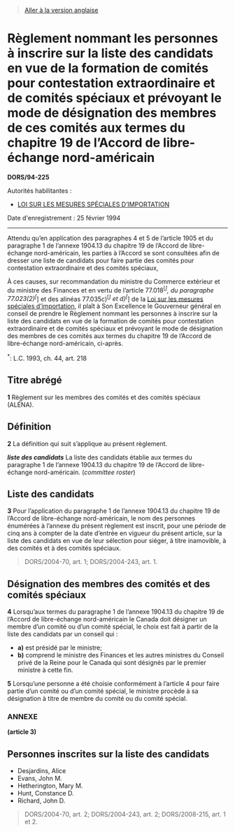 > [Aller à la version anglaise](/en/Regulations/Statutory%20Orders%20and%20Regulations/94/225.md)

# Règlement nommant les personnes à inscrire sur la liste des candidats en vue de la formation de comités pour contestation extraordinaire et de comités spéciaux et prévoyant le mode de désignation des membres de ces comités aux termes du chapitre 19 de l’Accord de libre-échange nord-américain

**DORS/94-225**

Autorités habilitantes : 
- [LOI SUR LES MESURES SPÉCIALES D’IMPORTATION](/fr/Lois/Lois%20révisées%20du%20Canada/S/S-15.md)

Date d'enregistrement : 25 février 1994

----------

Attendu qu’en application des paragraphes 4 et 5 de l’article 1905 et du paragraphe 1 de l’annexe 1904.13 du chapitre 19 de l’Accord de libre-échange nord-américain, les parties à l’Accord se sont consultées afin de dresser une liste de candidats pour faire partie des comités pour contestation extraordinaire et des comités spéciaux,

À ces causes, sur recommandation du ministre du Commerce extérieur et du ministre des Finances et en vertu de l’article 77.018<sup><a href='#footnote1'>[*]</a></sup>, du paragraphe 77.023(2)<sup>[*]</sup> et des alinéas 77.035c)<sup>[*]</sup> et d)<sup>[*]</sup> de la [Loi sur les mesures spéciales d’importation](/fr/Lois/Lois%20révisées%20du%20Canada/S/S-15.md), il plaît à Son Excellence le Gouverneur général en conseil de prendre le Règlement nommant les personnes à inscrire sur la liste des candidats en vue de la formation de comités pour contestation extraordinaire et de comités spéciaux et prévoyant le mode de désignation des membres de ces comités aux termes du chapitre 19 de l’Accord de libre-échange nord-américain, ci-après.

<a name='footnote1'><sup>*</sup></a>: L.C. 1993, ch. 44, art. 218<br />




## Titre abrégé


**1** Règlement sur les membres des comités et des comités spéciaux (ALÉNA).




## Définition


**2** La définition qui suit s’applique au présent règlement.

***liste des candidats*** La liste des candidats établie aux termes du paragraphe 1 de l’annexe 1904.13 du chapitre 19 de l’Accord de libre-échange nord-américain. (*committee roster*)




## Liste des candidats


**3** Pour l’application du paragraphe 1 de l’annexe 1904.13 du chapitre 19 de l’Accord de libre-échange nord-américain, le nom des personnes énumérées à l’annexe du présent règlement est inscrit, pour une période de cinq ans à compter de la date d’entrée en vigueur du présent article, sur la liste des candidats en vue de leur sélection pour siéger, à titre inamovible, à des comités et à des comités spéciaux.
> DORS/2004-70, art. 1; DORS/2004-243, art. 1.





## Désignation des membres des comités et des comités spéciaux


**4** Lorsqu’aux termes du paragraphe 1 de l’annexe 1904.13 du chapitre 19 de l’Accord de libre-échange nord-américain le Canada doit désigner un membre d’un comité ou d’un comité spécial, le choix est fait à partir de la liste des candidats par un conseil qui :
- **a)** est présidé par le ministre;
- **b)** comprend le ministre des Finances et les autres ministres du Conseil privé de la Reine pour le Canada qui sont désignés par le premier ministre à cette fin.



**5** Lorsqu’une personne a été choisie conformément à l’article 4 pour faire partie d’un comité ou d’un comité spécial, le ministre procède à sa désignation à titre de membre du comité ou du comité spécial.




### **ANNEXE** 
**(article 3)**

## Personnes inscrites sur la liste des candidats

- Desjardins, Alice
- Evans, John M.
- Hetherington, Mary M.
- Hunt, Constance D.
- Richard, John D.
> DORS/2004-70, art. 2; DORS/2004-243, art. 2; DORS/2008-215, art. 1 et 2.


